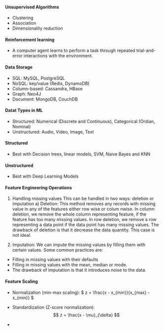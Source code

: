 ####  Unsupervised Algorithms
- Clustering
- Association
- Dimensionality reduction

#### Reinforcement learning
- A computer agent learns to perform a task through repeated trial-and-error interactions with the environment. 

#### Data Storage
- SQL: MySQL, PostgreSQL
- NoSQL: key/value (Redis, DynamoDB)
- Column-based: Cassandra, HBase
- Graph: Neo4J
- Document: MongoDB, CouchDB

#### Datat Types in ML
- Structured: Numerical (Discrete and Continuous), Categorical (Ordian, Nominal)
- Unstructured: Audio, Video, Image, Text

#### Structured
- Best with Decision trees, linear models, SVM, Naive Bayes and KNN

#### Unstructured
- Best with Deep Learning Models

#### Feature Engineering Operations
1) Handling missing values
This can be handled in two ways: deletion or imputation 
a) Deletion: This method removes any records with missing value in any of the features either row wise or colum nwise. 
In column deletion, we remove the whole column representing feature, if the feature has too many missing values. In 
row deletion, we remove a row representing a data point if the data point has many missing values. 
The drawback of deletion is that it decrease the data quantity. This case is not ideal.

2) Imputation: We can impute the missing values by filling them with certain values. Some common practices are:
- Filling in missing values with their defaults
- Filling in missing values with the mean, median or mode.
- The drawback of imputation is that it introduces noise to the data.

#### Feature Scaling
- Normalization (min-max scaling):
$ z = \frac{x - x_{min}}{x_{max} - x_{min}} $

- Standardization (Z-score normalization): 
$$
z = \frac{x - \mu}_{\delta}
$$
- 